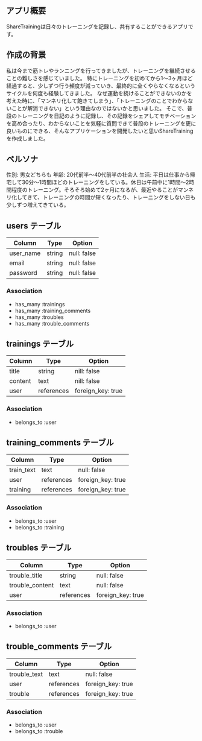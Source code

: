 ## アプリ概要

ShareTrainingは日々のトレーニングを記録し、共有することができるアプリです。

## 作成の背景

私は今まで筋トレやランニングを行ってきましたが、トレーニングを継続させることの難しさを感じていました。
特にトレーニングを初めてから1〜3ヶ月ほど経過すると、少しずつ行う頻度が減っていき、最終的に全くやらなくなるというサイクルを何度も経験してきました。
なぜ運動を続けることができないのかを考えた時に、「マンネリ化して飽きてしまう」、「トレーニングのことでわからないことが解消できない」という理由なのではないかと思いました。
そこで、普段のトレーニングを日記のように記録し、その記録をシェアしてモチベーションを高め合ったり、わからないことを気軽に質問できて普段のトレーニングを更に良いものにできる、そんなアプリケーションを開発したいと思いShareTrainingを作成しました。

## ペルソナ

性別:  男女どちらも
年齢:  20代前半〜40代前半の社会人
生活:  平日は仕事から帰宅して30分〜1時間ほどのトレーニングをしている。休日は午前中に1時間〜2時間程度のトレーニング。そろそろ始めて2ヶ月になるが、最近やることがマンネリ化してきて、トレーニングの時間が短くなったり、トレーニングをしない日も少しずつ増えてきている。




## users テーブル

| Column    | Type      | Option      |
| --------- | --------- | ----------- |
| user_name | string    | null: false |
| email     | string    | null: false |
| password  | string    | null: false |

### Association

- has_many :trainings
- has_many :training_comments
- has_many :troubles
- has_many :trouble_comments


## trainings テーブル

| Column    | Type       | Option            |
| --------- | ---------- | ----------------- |
| title     | string     | nill: false       |
| content   | text       | nill: false       |
| user      | references | foreign_key: true |

### Association

- belongs_to :user


## training_comments テーブル

| Column     | Type       | Option            |
| ---------- | ---------- | ----------------- |
| train_text | text       | null: false       |
| user       | references | foreign_key: true |
| training   | references | foreign_key: true |

### Association

- belongs_to :user
- belongs_to :training


## troubles テーブル

| Column                | Type       | Option            |
| --------------------- | ---------- | ----------------- |
| trouble_title         | string     | null: false       |
| trouble_content       | text       | null: false       |
| user                  | references | foreign_key: true |

### Association

- belongs_to :user


## trouble_comments テーブル

| Column       | Type       | Option            |
| ------------ | ---------- | ----------------- |
| trouble_text | text       | null: false       |
| user         | references | foreign_key: true |
| trouble      | references | foreign_key: true |

### Association

- belongs_to :user
- belongs_to :trouble
